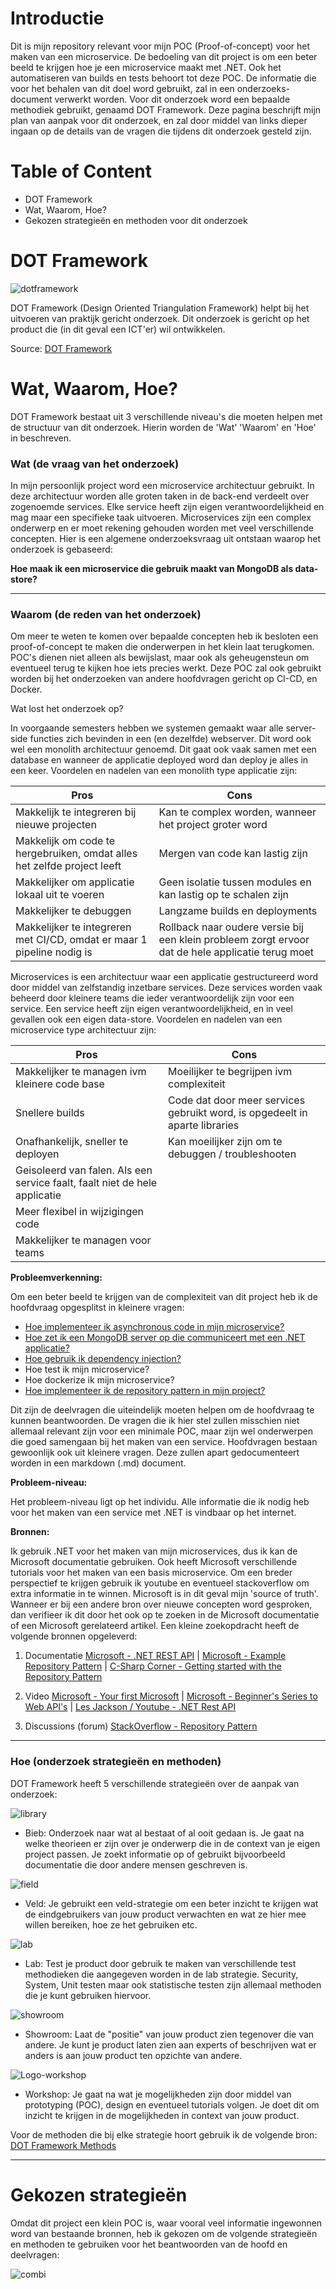 # Introductie

Dit is mijn repository relevant voor mijn POC (Proof-of-concept) voor het maken van een microservice. De bedoeling van dit project is om een beter beeld te krijgen hoe je een microservice maakt met .NET. Ook het automatiseren van builds en tests behoort tot deze POC. De informatie die voor het behalen van dit doel word gebruikt, zal in een onderzoeks-document verwerkt worden. Voor dit onderzoek word een bepaalde methodiek gebruikt, genaamd DOT Framework. Deze pagina beschrijft mijn plan van aanpak voor dit onderzoek, en zal door middel van links dieper ingaan op de details van de vragen die tijdens dit onderzoek gesteld zijn.

# Table of Content

- DOT Framework
- Wat, Waarom, Hoe?
- Gekozen strategieën en methoden voor dit onderzoek

# DOT Framework

![dotframework](https://user-images.githubusercontent.com/60918040/110812513-f6569f80-8287-11eb-82c8-2236eff7ad06.jpg)

DOT Framework (Design Oriented Triangulation Framework) helpt bij het uitvoeren van praktijk gericht onderzoek. Dit onderzoek is gericht op het product die (in dit geval een ICT'er) wil ontwikkelen.

Source: [DOT Framework](http://ictresearchmethods.nl/The_DOT_Framework)

# Wat, Waarom, Hoe?

DOT Framework bestaat uit 3 verschillende niveau's die moeten helpen met de structuur van dit onderzoek. Hierin worden de 'Wat' 'Waarom' en 'Hoe' in beschreven.

### Wat (de vraag van het onderzoek)

In mijn persoonlijk project word een microservice architectuur gebruikt. In deze architectuur worden alle groten taken in de back-end verdeelt over zogenoemde services. Elke service heeft zijn eigen verantwoordelijkheid en mag maar een specifieke taak uitvoeren. Microservices zijn een complex onderwerp en er moet rekening gehouden worden met veel verschillende concepten. Hier is een algemene onderzoeksvraag uit ontstaan waarop het onderzoek is gebaseerd:

**Hoe maak ik een microservice die gebruik maakt van MongoDB als data-store?**

---

### Waarom (de reden van het onderzoek)

Om meer te weten te komen over bepaalde concepten heb ik besloten een proof-of-concept te maken die onderwerpen in het klein laat terugkomen. POC's dienen niet alleen als bewijslast, maar ook als geheugensteun om eventueel terug te kijken hoe iets precies werkt. Deze POC zal ook gebruikt worden bij het onderzoeken van andere hoofdvragen gericht op CI-CD, en Docker.

Wat lost het onderzoek op?

In voorgaande semesters hebben we systemen gemaakt waar alle server-side functies zich bevinden in een (en dezelfde) webserver. Dit word ook wel een monolith architectuur genoemd. Dit gaat ook vaak samen met een database en wanneer de applicatie deployed word dan deploy je alles in een keer. Voordelen en nadelen van een monolith type applicatie zijn:

| Pros                                                                    | Cons                                                                                              |
| ----------------------------------------------------------------------- | ------------------------------------------------------------------------------------------------- |
| Makkelijk te integreren bij nieuwe projecten                            | Kan te complex worden, wanneer het project groter word                                            |
| Makkelijk om code te hergebruiken, omdat alles het zelfde project leeft | Mergen van code kan lastig zijn                                                                   |
| Makkelijker om applicatie lokaal uit te voeren                          | Geen isolatie tussen modules en kan lastig op te schalen zijn                                     |
| Makkelijker te debuggen                                                 | Langzame builds en deployments                                                                    |
| Makkelijker te integreren met CI/CD, omdat er maar 1 pipeline nodig is  | Rollback naar oudere versie bij een klein probleem zorgt ervoor dat de hele applicatie terug moet |

Microservices is een architectuur waar een applicatie gestructureerd word door middel van zelfstandig inzetbare services. Deze services worden vaak beheerd door kleinere teams die ieder verantwoordelijk zijn voor een service. Een service heeft zijn eigen verantwoordelijkheid, en in veel gevallen ook een eigen data-store. Voordelen en nadelen van een microservice type architectuur zijn:

| Pros                                                                       | Cons                                                                        |
| -------------------------------------------------------------------------- | --------------------------------------------------------------------------- |
| Makkelijker te managen ivm kleinere code base                              | Moeilijker te begrijpen ivm complexiteit                                    |
| Snellere builds                                                            | Code dat door meer services gebruikt word, is opgedeelt in aparte libraries |
| Onafhankelijk, sneller te deployen                                         | Kan moeilijker zijn om te debuggen / troubleshooten                         |
| Geisoleerd van falen. Als een service faalt, faalt niet de hele applicatie |                                                                             |
| Meer flexibel in wijzigingen code                                          |                                                                             |
| Makkelijker te managen voor teams                                          |                                                                             |

**Probleemverkenning:**

Om een beter beeld te krijgen van de complexiteit van dit project heb ik de hoofdvraag opgesplitst in kleinere vragen:

- [Hoe implementeer ik asynchronous code in mijn microservice?](https://github.com/rakker93/S3-POC-Microservice/blob/main/ResearchDocuments/AsynchronousCode.md)
- [Hoe zet ik een MongoDB server op die communiceert met een .NET applicatie?](https://github.com/rakker93/S3-POC-Microservice/blob/main/ResearchDocuments/MongoDB.md)
- [Hoe gebruik ik dependency injection?](https://github.com/rakker93/S3-POC-Microservice/blob/main/ResearchDocuments/DependencyInjection.md)
- Hoe test ik mijn microservice?
- Hoe dockerize ik mijn microservice?
- [Hoe implementeer ik de repository pattern in mijn project?](https://github.com/rakker93/S3-POC-Microservice/blob/main/ResearchDocuments/RepositoryPattern.md)

Dit zijn de deelvragen die uiteindelijk moeten helpen om de hoofdvraag te kunnen beantwoorden. De vragen die ik hier stel zullen misschien niet allemaal relevant zijn voor een minimale POC, maar zijn wel onderwerpen die goed samengaan bij het maken van een service. Hoofdvragen bestaan gewoonlijk ook uit kleinere vragen. Deze zullen apart gedocumenteert worden in een markdown (.md) document.

**Probleem-niveau:**

Het probleem-niveau ligt op het individu. Alle informatie die ik nodig heb voor het maken van een service met .NET is vindbaar op het internet.

**Bronnen:**

Ik gebruik .NET voor het maken van mijn microservices, dus ik kan de Microsoft documentatie gebruiken. Ook heeft Microsoft verschillende tutorials voor het maken van een basis microservice. Om een breder perspectief te krijgen gebruik ik youtube en eventueel stackoverflow om extra informatie in te winnen. Microsoft is in dit geval mijn 'source of truth'. Wanneer er bij een andere bron over nieuwe concepten word gesproken, dan verifieer ik dit door het ook op te zoeken in de Microsoft documentatie of een Microsoft gerelateerd artikel. Een kleine zoekopdracht heeft de volgende bronnen opgeleverd:

1. Documentatie
   [Microsoft - .NET REST API](https://dotnet.microsoft.com/apps/aspnet/apis) |
   [Microsoft - Example Repository Pattern](https://docs.microsoft.com/en-us/aspnet/mvc/overview/older-versions/getting-started-with-ef-5-using-mvc-4/implementing-the-repository-and-unit-of-work-patterns-in-an-asp-net-mvc-application) |
   [C-Sharp Corner - Getting started with the Repository Pattern](https://www.c-sharpcorner.com/UploadFile/b1df45/getting-started-with-repository-pattern-using-C-Sharp/)

2. Video
   [Microsoft - Your first Microsoft](https://dotnet.microsoft.com/learn/aspnet/microservice-tutorial/intro) |
   [Microsoft - Beginner's Series to Web API's](https://www.youtube.com/watch?v=h0KG8OKKgKs&list=PLdo4fOcmZ0oVjOKgzsWqdFVvzGL2_d72v) |
   [Les Jackson / Youtube - .NET Rest API](https://www.youtube.com/watch?v=fmvcAzHpsk8)

3. Discussions (forum)
   [StackOverflow - Repository Pattern](https://stackoverflow.com/questions/11985736/repository-pattern-step-by-step-explanation)

---

### Hoe (onderzoek strategieën en methoden)

DOT Framework heeft 5 verschillende strategieën over de aanpak van onderzoek:

![library](https://user-images.githubusercontent.com/60918040/110812993-65cc8f00-8288-11eb-82ee-d0a44300ec30.png)

- Bieb: Onderzoek naar wat al bestaat of al ooit gedaan is. Je gaat na welke theorieen er zijn over je onderwerp die in de context van je eigen project passen. Je zoekt informatie op of gebruikt bijvoorbeeld documentatie die door andere mensen geschreven is.

![field](https://user-images.githubusercontent.com/60918040/110813000-66652580-8288-11eb-925d-f92d6b1b4894.png)

- Veld: Je gebruikt een veld-strategie om een beter inzicht te krijgen wat de eindgebruikers van jouw product verwachten en wat ze hier mee willen bereiken, hoe ze het gebruiken etc.

![lab](https://user-images.githubusercontent.com/60918040/110812997-66652580-8288-11eb-9f50-14c7b60e94b1.png)

- Lab: Test je product door gebruik te maken van verschillende test methodieken die aangegeven worden in de lab strategie. Security, System, Unit testen maar ook statistische testen zijn allemaal methoden die je kunt gebruiken hiervoor.

![showroom](https://user-images.githubusercontent.com/60918040/110812995-65cc8f00-8288-11eb-8d14-a1405531641e.png)

- Showroom: Laat de "positie" van jouw product zien tegenover die van andere. Je kunt je product laten zien aan experts of beschrijven wat er anders is aan jouw product ten opzichte van andere.

![Logo-workshop](https://user-images.githubusercontent.com/60918040/110812989-6533f880-8288-11eb-92e2-014256d1d29e.png)

- Workshop: Je gaat na wat je mogelijkheden zijn door middel van prototyping (POC), design en eventueel tutorials volgen. Je doet dit om inzicht te krijgen in de mogelijkheden in context van jouw product.

Voor de methoden die bij elke strategie hoort gebruik ik de volgende bron: [DOT Framework Methods](http://ictresearchmethods.nl/Methods)

---

# Gekozen strategieën

Omdat dit project een klein POC is, waar vooral veel informatie ingewonnen word van bestaande bronnen, heb ik gekozen om de volgende strategieën en methoden te gebruiken voor het beantwoorden van de hoofd en deelvragen:

![combi](https://user-images.githubusercontent.com/60918040/111648413-9d48b780-8803-11eb-9dd0-bce65304c7d5.png)
